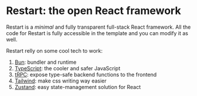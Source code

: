 # Restart: the open React framework

Restart is a *minimal* and fully transparent full-stack React framework. All the code for Restart is fully accessible in the template and you can modify it as well.

Restart relly on some cool tech to work:
1. [Bun](https://bun.sh): bundler and runtime
2. [TypeScript](https://www.typescriptlang.org/): the cooler and safer JavaScript
3. [tRPC](https://trpc.io): expose type-safe backend functions to the frontend
4. [Tailwind](https://tailwindcss.com/): make css writing way easier
5. [Zustand](https://zustand.docs.pmnd.rs/): easy state-management solution for React